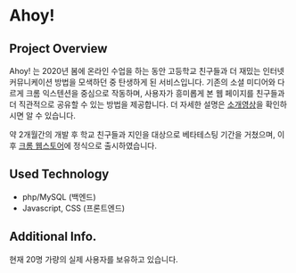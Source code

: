 # Ahoy! 
## Project Overview 
Ahoy! 는 2020년 봄에 온라인 수업을 하는 동안 고등학교 친구들과 더 재밌는 인터넷 커뮤니케이션 방법을 모색하던 중 탄생하게 된 서비스입니다. 기존의 소셜 미디어와 다르게 크롬 익스텐션을 중심으로 작동하며, 사용자가 흥미롭게 본 웹 페이지를 친구들과 더 직관적으로 공유할 수 있는 방법을 제공합니다. 더 자세한 설명은 [소개영상](https://www.youtube.com/watch?v=tQtYDoJ_RsU)을 확인하시면 알 수 있습니다.

약 2개월간의 개발 후 학교 친구들과 지인을 대상으로 베타테스팅 기간을 거쳤으며, 이후 [크롬 웹스토어](https://chrome.google.com/webstore/detail/ahoy/ahepineneaniaknbpemfghfamobkhpkn?hl=ko)에 정식으로 출시하였습니다. 

## Used Technology 
- php/MySQL (백엔드) 
- Javascript, CSS (프론트엔드) 
## Additional Info. 
현재 20명 가량의 실제 사용자를 보유하고 있습니다. 
